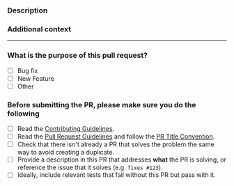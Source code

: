 <!-- Thank you for contributing! -->

### Description

<!-- Please insert your description here and provide especially info about the "what" this PR is solving -->

### Additional context

<!-- e.g. is there anything you'd like reviewers to focus on? -->

---

### What is the purpose of this pull request? <!-- (put an "X" next to an item) -->

-   [ ] Bug fix
-   [ ] New Feature
-   [ ] Other

### Before submitting the PR, please make sure you do the following

-   [ ] Read the [Contributing Guidelines](https://github.com/arclix/arclix-docs/blob/master/CONTRIBUTING.md).
-   [ ] Read the [Pull Request Guidelines](https://github.com/arclix/arclix-docs/blob/master/CONTRIBUTING.md#pull-request-guidelines) and follow the [PR Title Convention](https://github.com/arclix/arclix-docs/blob/master/.github/COMMIT_CONVENTION.md).
-   [ ] Check that there isn't already a PR that solves the problem the same way to avoid creating a duplicate.
-   [ ] Provide a description in this PR that addresses **what** the PR is solving, or reference the issue that it solves (e.g. `fixes #123`).
-   [ ] Ideally, include relevant tests that fail without this PR but pass with it.
